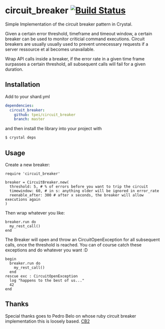 # circuit_breaker [![Build Status](https://travis-ci.org/TPei/circuit_breaker.svg?branch=master)](https://travis-ci.org/TPei/circuit_breaker)

Simple Implementation of the circuit breaker pattern in Crystal.

Given a certain error threshold, timeframe and timeout window, a certain breaker can be used to monitor criticial command executions. Circuit breakers are usually usually used to prevent unnecessary requests if a server ressource et al becomes unavailable.

Wrap API calls inside a breaker, if the error rate in a given time frame surpasses a certain threshold, all subsequent calls will fail for a given duration.

## Installation

Add to your shard.yml

```yaml
dependencies:
  circuit_breaker:
    github: tpei/circuit_breaker
    branch: master
```

and then install the library into your project with

```bash
$ crystal deps
```

## Usage

Create a new breaker:
```crystal
require 'circuit_breaker'

breaker = CircuitBreaker.new(
  threshold: 5, # % of errors before you want to trip the circuit
  timewindow: 60, # in s: anything older will be ignored in error_rate
  reenable_after: 300 # after x seconds, the breaker will allow executions again
)
```

Then wrap whatever you like:
```crystal
breaker.run do
  my_rest_call()
end
```

The Breaker will open and throw an CircuitOpenException for all subsequent calls, once the threshold is reached. You can of course catch these exceptions and do whatever you want :D
```crystal
begin
  breaker.run do
    my_rest_call()
  end
rescue exc : CircuitOpenException
  log "happens to the best of us..."
  42
end
```

## Thanks
Special thanks goes to Pedro Belo on whose ruby circuit breaker implementation this is loosely based. [CB2](https://github.com/pedro/cb2)
